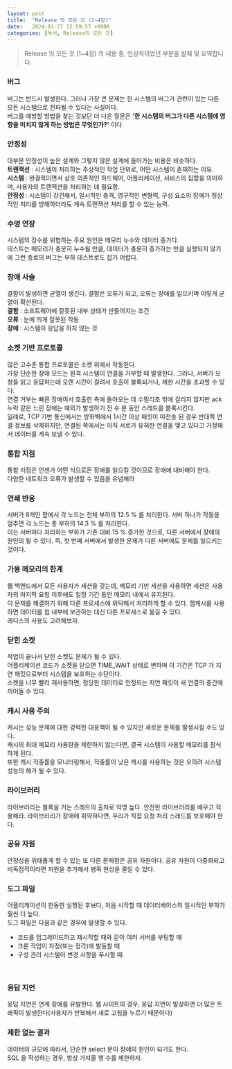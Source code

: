```yaml
---
layout: post
title:  "Release 의 모든 것 (1~4장)"
date:   2024-01-27 12:59:57 +0900
categories: [독서, Release의 모든 것]
---
```


> Release 의 모든 것 (1~4장) 의 내용 중, 인상적이었던 부분을 발췌 및 요약합니다.

### 버그
버그는 반드시 발생한다. 그러나 가장 큰 문제는 한 시스템의 버그가 관련이 있는 다른 모든 시스템으로 전파될 수 있다는 사실이다.
<br>
버그를 예방할 방법을 찾는 것보단 더 나은 질문은 **'한 시스템의 버그가 다른 시스템에 영향을 미치지 않게 하는 방법은 무엇인가?'** 이다.

### 안정성
대부분 안정성이 높은 설계와 그렇지 않은 설계에 들어가는 비용은 비슷하다.
<br>
**트랜잭션** : 시스템이 처리하는 주상적인 작업 단위로, 어떤 시스템이 존재하는 이유.
<br>
**시스템** : 완결적이면서 상호 의존적인 하드웨어, 어플리케이션, 서비스의 집합을 의미하며, 사용자의 트랜잭션을 처리하는 데 필요함.
<br>
**안정성** : 시스템이 강건해서, 일시적인 충격, 영구적인 변형력, 구성 요소의 장애가 정상적인 처리를 방해하더라도 계속 트랜잭션 처리를 할 수 있는 능력.

### 수명 연장
시스템의 장수를 위협하는 주요 원인은 메모리 누수와 데이터 증가다.
<br>
테스트는 메모리가 충분히 누수될 만큼, 데이터가 충분히 증가하는 만큼 실행되지 않기에 그런 종료의 버그는 부하 테스트로도 잡기 어렵다.

### 장애 사슬
결함이 발생하면 균열이 생긴다. 결함은 오류가 되고, 오류는 장애를 일으키며 이렇게 균열이 확산된다.
<br>
**결함** : 소프트웨어에 잘못된 내부 상태가 만들어지는 조건
<br>
**오류** : 눈에 띄게 잘못된 작동
<br>
**장애** : 시스템이 응답을 하지 않는 것

### 소켓 기반 프로토콜
많은 고수준 통합 프로토콜은 소켓 위에서 작동한다.
<br>
가장 단순한 장애 모드는 원격 시스템이 연결을 거부할 때 발생한다. 그러나, 서버가 요청을 읽고 응답하는데 오랜 시간이 걸려서 호출이 블록되거나, 제한 시간을 초과할 수 있다.
<br>
연결 거부는 빠른 장애여서 호출한 측에 돌아오는 데 수밀리초 밖에 걸리지 않지만 ack 누락 같은 느린 장애는 예외가 발생하기 전 수 분 동안 스레드를 블록시킨다.
<br>
일례로, TCP 기반 통신에서는 방화벽에서 1시간 이상 패킷이 미전송 된 경우 반대쪽 연결 정보를 삭제하지만, 연결된 쪽에서는 아직 서로가 유혀한 연결을 맺고 있다고 가정해서 데이터를 계속 보낼 수 있다.

### 통합 지점
통합 지점은 언젠가 어떤 식으로든 장애를 일으킬 것이므로 장애에 대비해야 한다.
<br>
다양한 네트워크 오류가 발생할 수 있음을 유념해라

### 연쇄 반응

서버가 8개인 팜에서 각 노드는 전체 부하의 12.5 % 를 처리한다. 서버 하나가 작동을 멈추면 각 노드는 총 부하의 14.3 % 를 처리한다.
<br>
이는 서버마다 처리하는 부하가 기존 대비 15 % 증가한 것으로, 다른 서버에서 장애의 원인의 될 수 있다.
즉, 첫 번째 서버에서 발생한 문제가 다른 서버에도 문제를 일으키는 것이다.

### 가용 메모리의 한계
웹 백엔드에서 모든 사용자가 세션을 갖는데, 메모리 기반 세션을 사용하면 세션은 사용자의 마지막 요청 이후에도 일정 기간 동안 메모리 내에서 유지된다.
<br> 이 문제를 해결하기 위해 다른 프로세스에 위탁해서 처리하게 할 수 있다. 멤케시를 사용하면 데이터를 힙 내부에 보관하는 대신 다른 프로세스로 옮길 수 있다.
<br> 레디스의 사용도 고려해보자.

### 닫힌 소켓

작업이 끝나서 닫힌 소켓도 문제가 될 수 있다.
<br>
어플리케이션 코드가 소켓을 닫으면 TIME_WAIT 상태로 변하며 이 기간은 TCP 가 지연 패킷으로부터 시스템을 보호하는 수단이다.
<br>
소켓을 너무 빨리 재사용하면, 정당한 데이터로 인정되는 지연 패킷이 새 연결의 중간에 끼어들 수 있다.

### 캐시 사용 주의
캐시는 성능 문제에 대한 강력한 대응책이 될 수 있지만 새로운 문제를 발생시킬 수도 있다.
<br>
캐시의 최대 메모리 사용량을 제한하지 않는다면, 결국 시스템이 사용할 메모리를 잠식하게 된다.
<br>
또한 캐시 적중률을 모니터링해서, 적중률이 낮은 캐시를 사용하는 것은 오히려 시스템 성능의 해가 될 수 있다.


### 라이브러리
라이브러리는 블록을 거는 스레드의 출처로 악명 높다. 안전한 라이브러리를 배우고 적용해라.
라이브러리가 장애에 취약하다면, 우리가 직접 요청 처리 스레드를 보호해야 한다.


### 공유 자원

안정성을 위태롭게 할 수 있는 또 다른 문제점은 공유 자원이다. 공유 자원이 다중화되고 비독점적이라면 자원을 추가해서 병목 현상을 줄일 수 있다.

### 도그 파일
어플리케이션이 한동한 실행된 후보다, 처음 시작할 때 데이터베이스의 일시적인 부하가 훨씬 더 높다.
<br>
도그 파일은 다음과 같은 경우에 발생할 수 있다.
- 코드를 업그레이드하고 재시작할 때와 같이 여러 서버를 부팅할 때
- 크론 작업이 자정(또는 정각)에 발동할 때
- 구성 관리 시스템이 변경 사항을 푸시할 때

<br>

### 응답 지언
응답 지연은 연계 장애를 유발한다. 웹 사이트의 경우, 응답 지연이 발상하면 더 많은 트래픽이 발생한다(사용자가 반복해서 새로 고침을 누르기 때문이다)

### 제한 없는 결과
데이터의 규모에 따라서, 단순한 select 문이 장애의 원인이 되기도 한다.
<br>
SQL 을 작성하는 경우, 항상 가져올 행 수를 제한하자.
